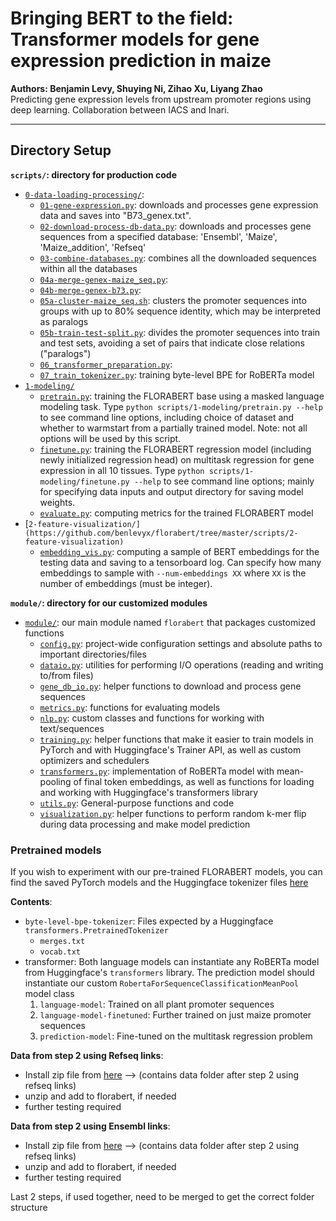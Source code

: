 # Bringing BERT to the field: Transformer models for gene expression prediction in maize

**Authors: Benjamin Levy, Shuying Ni, Zihao Xu, Liyang Zhao**  
Predicting gene expression levels from upstream promoter regions using deep learning. Collaboration between IACS and Inari.

---

## Directory Setup

**`scripts/`: directory for production code**

- [`0-data-loading-processing/`](https://github.com/benlevyx/florabert/tree/master/scripts/0-data-loading-processing):
  - [`01-gene-expression.py`](https://github.com/benlevyx/florabert/blob/master/scripts/0-data-loading-processing/01-gene-expression.py): downloads and processes gene expression data and saves into "B73_genex.txt".
  - [`02-download-process-db-data.py`](https://github.com/benlevyx/florabert/blob/master/scripts/0-data-loading-processing/02-download-process-db-data.py): downloads and processes gene sequences from a specified database: 'Ensembl', 'Maize', 'Maize_addition', 'Refseq'
  - [`03-combine-databases.py`](https://github.com/benlevyx/florabert/blob/master/scripts/0-data-loading-processing/03-combine-databases.py): combines all the downloaded sequences within all the databases
  - [`04a-merge-genex-maize_seq.py`](https://github.com/benlevyx/florabert/blob/master/scripts/0-data-loading-processing/04a-merge-genex-maize_seq.py):
  - [`04b-merge-genex-b73.py`](https://github.com/benlevyx/florabert/blob/master/scripts/0-data-loading-processing/04b-merge-genex-b73.py):
  - [`05a-cluster-maize_seq.sh`](scripts/0-data-loading-processing/05a-cluster-maize_seq.sh): clusters the promoter sequences into groups with up to 80% sequence identity, which may be interpreted as paralogs
  - [`05b-train-test-split.py`](https://github.com/benlevyx/florabert/blob/master/scripts/0-data-loading-processing/05-train-test-split.py): divides the promoter sequences into train and test sets, avoiding a set of pairs that indicate close relations ("paralogs")
  - [`06_transformer_preparation.py`](https://github.com/benlevyx/florabert/blob/master/scripts/0-data-loading-processing/06_transformer_preparation.py):
  - [`07_train_tokenizer.py`](https://github.com/benlevyx/florabert/blob/master/scripts/0-data-loading-processing/07_train_tokenizer.py): training byte-level BPE for RoBERTa model
- [`1-modeling/`](https://github.com/benlevyx/florabert/tree/master/scripts/1-modeling)
  - [`pretrain.py`](https://github.com/benlevyx/florabert/blob/master/scripts/1-modeling/pretrain.py): training the FLORABERT base using a masked language modeling task. Type `python scripts/1-modeling/pretrain.py --help` to see command line options, including choice of dataset and whether to warmstart from a partially trained model. Note: not all options will be used by this script.
  - [`finetune.py`](https://github.com/benlevyx/florabert/blob/master/scripts/1-modeling/finetune.py): training the FLORABERT regression model (including newly initialized regression head) on multitask regression for gene expression in all 10 tissues. Type `python scripts/1-modeling/finetune.py --help` to see command line options; mainly for specifying data inputs and output directory for saving model weights.
  - [`evaluate.py`](https://github.com/benlevyx/florabert/blob/master/scripts/1-modeling/evaluate.py): computing metrics for the trained FLORABERT model
- [`2-feature-visualization/](https://github.com/benlevyx/florabert/tree/master/scripts/2-feature-visualization)`
  - [`embedding_vis.py`](https://github.com/benlevyx/florabert/blob/master/scripts/2-feature-visualization/embedding_vis.py): computing a sample of BERT embeddings for the testing data and saving to a tensorboard log. Can specify how many embeddings to sample with `--num-embeddings XX` where `XX` is the number of embeddings (must be integer).

**`module/`: directory for our customized modules**

- [`module/`](https://github.com/benlevyx/florabert/tree/master/module/florabert): our main module named `florabert` that packages customized functions
  - [`config.py`](https://github.com/benlevyx/florabert/blob/master/module/florabert/config.py): project-wide configuration settings and absolute paths to important directories/files
  - [`dataio.py`](https://github.com/benlevyx/florabert/blob/master/module/florabert/dataio.py): utilities for performing I/O operations (reading and writing to/from files)
  - [`gene_db_io.py`](https://github.com/benlevyx/florabert/blob/master/module/florabert/gene_db_io.py): helper functions to download and process gene sequences
  - [`metrics.py`](https://github.com/benlevyx/florabert/blob/master/module/florabert/metrics.py): functions for evaluating models
  - [`nlp.py`](https://github.com/benlevyx/florabert/blob/master/module/florabert/nlp.py): custom classes and functions for working with text/sequences
  - [`training.py`](https://github.com/benlevyx/florabert/blob/master/module/florabert/training.py): helper functions that make it easier to train models in PyTorch and with Huggingface's Trainer API, as well as custom optimizers and schedulers
  - [`transformers.py`](https://github.com/benlevyx/florabert/blob/master/module/florabert/transformers.py): implementation of RoBERTa model with mean-pooling of final token embeddings, as well as functions for loading and working with Huggingface's transformers library
  - [`utils.py`](https://github.com/benlevyx/florabert/blob/master/module/florabert/utils.py): General-purpose functions and code
  - [`visualization.py`](https://github.com/benlevyx/florabert/blob/master/module/florabert/visualization.py): helper functions to perform random k-mer flip during data processing and make model prediction

### Pretrained models

If you wish to experiment with our pre-trained FLORABERT models, you can find the saved PyTorch models and the Huggingface tokenizer files [here](https://drive.google.com/drive/folders/1qHwRfXxPVC1j2GcZ-wFOT3BmTmHRr_it?usp=sharing)

**Contents**:

- `byte-level-bpe-tokenizer`: Files expected by a Huggingface `transformers.PretrainedTokenizer`
  - `merges.txt`
  - `vocab.txt`
- transformer: Both language models can instantiate any RoBERTa model from Huggingface's `transformers` library. The prediction model should instantiate our custom `RobertaForSequenceClassificationMeanPool` model class
  1. `language-model`: Trained on all plant promoter sequences
  2. `language-model-finetuned`: Further trained on just maize promoter sequences
  3. `prediction-model`: Fine-tuned on the multitask regression problem

**Data from step 2 using Refseq links**:

- Install zip file from [here](https://drive.google.com/file/d/1-0V8grOh1zh4-4EisXy_fxqQeAHuySdu/view?usp=drive_link) --> (contains data folder after step 2 using refseq links)
- unzip and add to florabert, if needed
- further testing required

**Data from step 2 using Ensembl links**:

- Install zip file from [here](https://drive.google.com/file/d/11_ZOm3l7sakyAwxhiEGYsaj3if1YK8Cu/view?usp=drive_link) --> (contains data folder after step 2 using refseq links)
- unzip and add to florabert, if needed
- further testing required

Last 2 steps, if used together, need to be merged to get the correct folder structure
